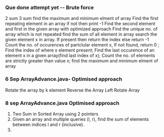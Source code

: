 ### Que done attempt yet -- Brute force

2 sum
3 sum
find the maximum and minimum elment of array
Find the first repeating element in an array if not then print -1
Find the second element and first in the given array with optimized approach
Find the unique no. of array which is not repeated
find the sum of all element in array
search the given element x in array. If present then return the index else return -1
Count the no. of occurences of partclular element x, If not found, return 0 ;
Find the index of where x element present;
Find the last occurence of an element x in a given array(find last index of x);
Count the no. of elements are strictly greater than value x;
find the maximum and minimum elment of array

### 6 Sep ArrayAdvance.java- Optimised approach

Rotate the array by k element
Reverse the Array
Left Rotate Array

### 8 sep ArrayAdvance.java Optimised approach

1. Two Sum in Sorted Array using 2 pointers
2. Given an array and multiple queries (l, r), find the sum of elements between indices l and r (inclusive).
3.
